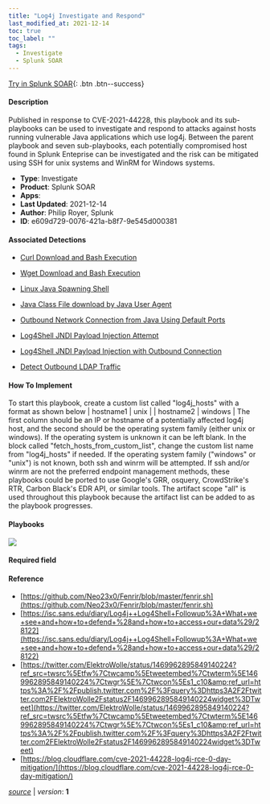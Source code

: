 ```yaml
---
title: "Log4j Investigate and Respond"
last_modified_at: 2021-12-14
toc: true
toc_label: ""
tags:
  - Investigate
  - Splunk SOAR
---
```


[Try in Splunk SOAR](https://www.splunk.com/en_us/software/splunk-security-orchestration-and-automation.html){: .btn .btn--success}

#### Description

Published in response to CVE-2021-44228, this playbook and its sub-playbooks can be used to investigate and respond to attacks against hosts running vulnerable Java applications which use log4j. Between the parent playbook and seven sub-playbooks, each potentially compromised host found in Splunk Enteprise can be investigated and the risk can be mitigated using SSH for unix systems and WinRM for Windows systems.

- **Type**: Investigate
- **Product**: Splunk SOAR
- **Apps**: 
- **Last Updated**: 2021-12-14
- **Author**: Philip Royer, Splunk
- **ID**: e609d729-0076-421a-b8f7-9e545d000381

#### Associated Detections








































































































* [Curl Download and Bash Execution](/detections/TTP/curl_download_and_bash_execution)

































































































































































































































































































































































































































































































































































































































































































































































































































































































































































































































































































































































































































































































* [Wget Download and Bash Execution](/detections/TTP/wget_download_and_bash_execution)






















































































































































































































































































































































































































* [Linux Java Spawning Shell](/detections/TTP/linux_java_spawning_shell)









































































































































































































































































































































































































































































































































































































































































































































































































































































































































































































































































































































































































































































































































































































































* [Java Class File download by Java User Agent](/detections/TTP/java_class_file_download_by_java_user_agent)


















































































































































































































































































































































































































































































































































































































































































































































































































* [Outbound Network Connection from Java Using Default Ports](/detections/TTP/outbound_network_connection_from_java_using_default_ports)













































































































































































































































































































































































































































































































































































































































* [Log4Shell JNDI Payload Injection Attempt](/detections/Anomaly/log4shell_jndi_payload_injection_attempt)


























































































































































































































































































































































































































































































































































































































































































































* [Log4Shell JNDI Payload Injection with Outbound Connection](/detections/Anomaly/log4shell_jndi_payload_injection_with_outbound_connection)































































































































































































































































































































































































































































































* [Detect Outbound LDAP Traffic](/detections/Hunting/detect_outbound_ldap_traffic)



































































































































































































































































































































































































































































































































































#### How To Implement
To start this playbook, create a custom list called &#34;log4j_hosts&#34; with a format as shown below
| hostname1 | unix | | hostname2 | windows |
The first column should be an IP or hostname of a potentially affected log4j host, and the second should be the operating system family (either unix or windows). If the operating system is unknown it can be left blank. In the block called &#34;fetch_hosts_from_custom_list&#34;, change the custom list name from &#34;log4j_hosts&#34; if needed. If the operating system family (&#34;windows&#34; or &#34;unix&#34;) is not known, both ssh and winrm will be attempted. If ssh and/or winrm are not the preferred endpoint management methods, these playbooks could be ported to use Google&#39;s GRR, osquery,  CrowdStrike&#39;s RTR, Carbon Black&#39;s EDR API, or similar tools. The artifact scope &#34;all&#34; is used throughout this playbook because the artifact list can be added to as the playbook progresses.


#### Playbooks
![](https://raw.githubusercontent.com/splunk/security_content/develop/playbooks/log4j_investigate_and_respond.png)

#### Required field


#### Reference

* [https://github.com/Neo23x0/Fenrir/blob/master/fenrir.sh](https://github.com/Neo23x0/Fenrir/blob/master/fenrir.sh)
* [https://isc.sans.edu/diary/Log4j++Log4Shell+Followup%3A+What+we+see+and+how+to+defend+%28and+how+to+access+our+data%29/28122](https://isc.sans.edu/diary/Log4j++Log4Shell+Followup%3A+What+we+see+and+how+to+defend+%28and+how+to+access+our+data%29/28122)
* [https://twitter.com/ElektroWolle/status/1469962895849140224?ref_src=twsrc%5Etfw%7Ctwcamp%5Etweetembed%7Ctwterm%5E1469962895849140224%7Ctwgr%5E%7Ctwcon%5Es1_c10&amp;ref_url=https%3A%2F%2Fpublish.twitter.com%2F%3Fquery%3Dhttps3A2F2Ftwitter.com2FElektroWolle2Fstatus2F1469962895849140224widget%3DTweet](https://twitter.com/ElektroWolle/status/1469962895849140224?ref_src=twsrc%5Etfw%7Ctwcamp%5Etweetembed%7Ctwterm%5E1469962895849140224%7Ctwgr%5E%7Ctwcon%5Es1_c10&amp;ref_url=https%3A%2F%2Fpublish.twitter.com%2F%3Fquery%3Dhttps3A2F2Ftwitter.com2FElektroWolle2Fstatus2F1469962895849140224widget%3DTweet)
* [https://blog.cloudflare.com/cve-2021-44228-log4j-rce-0-day-mitigation/](https://blog.cloudflare.com/cve-2021-44228-log4j-rce-0-day-mitigation/)




[*source*](https://github.com/splunk/security_content/tree/develop/playbooks/log4j_investigate_and_respond.yml) \| *version*: **1**